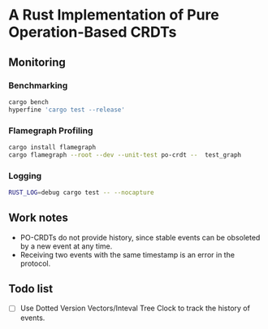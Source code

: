 # A Rust Implementation of Pure Operation-Based CRDTs

## Monitoring

### Benchmarking

```sh
cargo bench
hyperfine 'cargo test --release'
```

### Flamegraph Profiling

```sh
cargo install flamegraph
cargo flamegraph --root --dev --unit-test po-crdt --  test_graph
```

### Logging

```sh
RUST_LOG=debug cargo test -- --nocapture
```

## Work notes

- PO-CRDTs do not provide history, since stable events can be obsoleted by a new
  event at any time.
- Receiving two events with the same timestamp is an error in the protocol.

## Todo list

- [ ] Use Dotted Version Vectors/Inteval Tree Clock to track the history of
      events.
